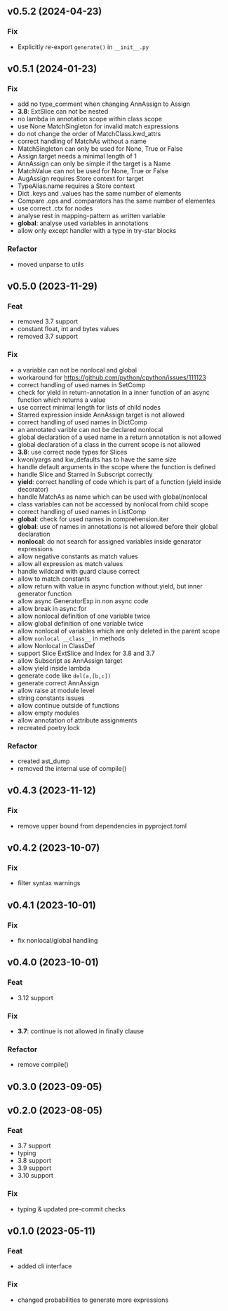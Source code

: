 ## v0.5.2 (2024-04-23)

### Fix

- Explicitly re-export `generate()` in `__init__.py`

## v0.5.1 (2024-01-23)

### Fix

- add no type_comment when changing AnnAssign to Assign
- **3.8**: ExtSlice can not be nested
- no lambda in annotation scope within class scope
- use None MatchSingleton for invalid match expressions
- do not change the order of MatchClass.kwd_attrs
- correct handling of MatchAs without a name
- MatchSingleton can only be used for None, True or False
- Assign.target needs a minimal length of 1
- AnnAssign can only be simple if the target is a Name
- MatchValue can not be used for None, True or False
- AugAssign requires Store context for target
- TypeAlias.name requires a Store context
- Dict .keys and .values has the same number of elements
- Compare .ops and .comparators has the same number of elementes
- use correct .ctx for nodes
- analyse rest in mapping-pattern as written variable
- **global**: analyse used variables in annotations
- allow only except handler with a type in try-star blocks

### Refactor

- moved unparse to utils

## v0.5.0 (2023-11-29)

### Feat

- removed 3.7 support
- constant float, int and bytes values
- removed 3.7 support

### Fix

- a variable can not be nonlocal and global
- workaround for https://github.com/python/cpython/issues/111123
- correct handling of used names in SetComp
- check for yield in return-annotation in a inner function of an async function which returns a value
- use correct minimal length for lists of child nodes
- Starred expression inside AnnAssign target is not allowed
- correct handling of used names in DictComp
- an annotated varible can not be declared nonlocal
- global declaration of a used name in a return annotation is not allowed
- global declaration of a class in the current scope is not allowed
- **3.8**: use correct node types for Slices
- kwonlyargs and kw_defaults has to have the same size
- handle default arguments in the scope where the function is defined
- handle Slice and Starred in Subscript correctly
- **yield**: correct handling of code which is part of a function (yield inside decorator)
- handle MatchAs as name which can be used with global/nonlocal
- class variables can not be accessed by nonlocal from child scope
- correct handling of used names in ListComp
- **global**: check for used names in comprehension.iter
- **global**: use of names in annotations is not allowed before their global declaration
- **nonlocal**: do not search for assigned variables inside genarator expressions
- allow negative constants as match values
- allow all expression as match values
- handle wildcard with guard clause correct
- allow to match constants
- allow return with value in async function without yield, but inner generator function
- allow async GeneratorExp in non async code
- allow break in async for
- allow nonlocal definition of one variable twice
- allow global definition of one variable twice
- allow nonlocal of variables which are only deleted in the parent scope
- allow `nonlocal __class__` in methods
- allow Nonlocal in ClassDef
- support Slice ExtSlice and Index for 3.8 and 3.7
- allow Subscript as AnnAssign target
- allow yield inside lambda
- generate code like `del(a,[b,c])`
- generate correct AnnAssign
- allow raise at module level
- string constants issues
- allow continue outside of functions
- allow empty modules
- allow annotation of attribute assignments
- recreated poetry.lock

### Refactor

- created ast_dump
- removed the internal use of compile()

## v0.4.3 (2023-11-12)

### Fix

- remove upper bound from dependencies in pyproject.toml

## v0.4.2 (2023-10-07)

### Fix

- filter syntax warnings

## v0.4.1 (2023-10-01)

### Fix

- fix nonlocal/global handling

## v0.4.0 (2023-10-01)

### Feat

- 3.12 support

### Fix

- **3.7**: continue is not allowed in finally clause

### Refactor

- remove compile()

## v0.3.0 (2023-09-05)

## v0.2.0 (2023-08-05)

### Feat

- 3.7 support
- typing
- 3.8 support
- 3.9 support
- 3.10 support

### Fix

- typing & updated pre-commit checks

## v0.1.0 (2023-05-11)

### Feat

- added cli interface

### Fix

- changed probabilities to generate more expressions
